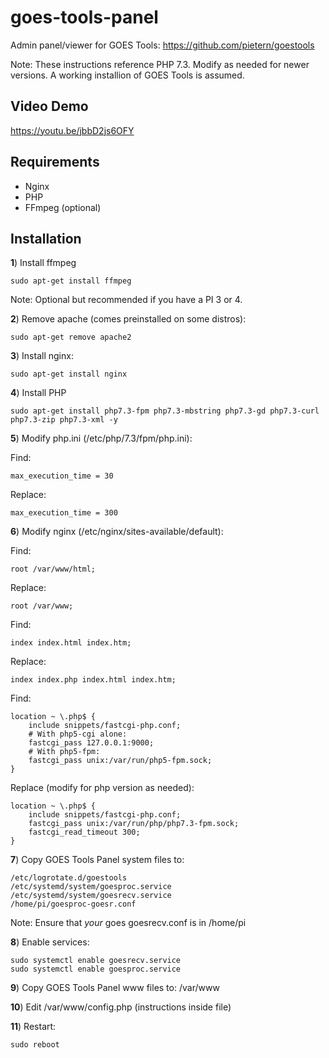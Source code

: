 # goes-tools-panel

Admin panel/viewer for GOES Tools: https://github.com/pietern/goestools

Note: These instructions reference PHP 7.3. Modify as needed for newer versions. A working installion of GOES Tools is assumed.

## Video Demo
https://youtu.be/jbbD2js6OFY

## Requirements
* Nginx
* PHP
* FFmpeg (optional)

## Installation

**1**) Install ffmpeg
```
sudo apt-get install ffmpeg
```

Note: Optional but recommended if you have a PI 3 or 4.

**2**) Remove apache (comes preinstalled on some distros):
```
sudo apt-get remove apache2
```

**3**) Install nginx:
```
sudo apt-get install nginx
```

**4**) Install PHP
```
sudo apt-get install php7.3-fpm php7.3-mbstring php7.3-gd php7.3-curl php7.3-zip php7.3-xml -y
```

**5**) Modify php.ini (/etc/php/7.3/fpm/php.ini):

Find:
```
max_execution_time = 30
```

Replace:
```
max_execution_time = 300
```

**6**) Modify nginx (/etc/nginx/sites-available/default):

Find:
```
root /var/www/html;
```

Replace:
```
root /var/www;
```

Find:
```
index index.html index.htm;
```

Replace:
```
index index.php index.html index.htm;
```

Find:
```
location ~ \.php$ {
	include snippets/fastcgi-php.conf;
	# With php5-cgi alone:
	fastcgi_pass 127.0.0.1:9000;
	# With php5-fpm:
	fastcgi_pass unix:/var/run/php5-fpm.sock;
}
```
	
Replace (modify for php version as needed):
```
location ~ \.php$ {
	include snippets/fastcgi-php.conf;
	fastcgi_pass unix:/var/run/php/php7.3-fpm.sock;
	fastcgi_read_timeout 300; 
}
```
       
**7**) Copy GOES Tools Panel system files to:
```
/etc/logrotate.d/goestools
/etc/systemd/system/goesproc.service
/etc/systemd/system/goesrecv.service
/home/pi/goesproc-goesr.conf
```

Note: Ensure that *your* goes goesrecv.conf is in /home/pi

**8**) Enable services:
```
sudo systemctl enable goesrecv.service
sudo systemctl enable goesproc.service
```


**9**) Copy GOES Tools Panel www files to:
/var/www

**10**) Edit /var/www/config.php (instructions inside file)

**11**) Restart:
```
sudo reboot
```

